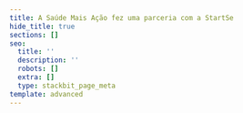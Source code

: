 ```yaml
---
title: A Saúde Mais Ação fez uma parceria com a StartSe
hide_title: true
sections: []
seo:
  title: ''
  description: ''
  robots: []
  extra: []
  type: stackbit_page_meta
template: advanced
---
```

